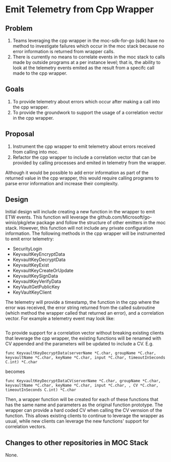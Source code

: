 # Emit Telemetry from Cpp Wrapper

## Problem
1. Teams leveraging the cpp wrapper in the moc-sdk-for-go (sdk) have no method to investigate failures which occur in the moc stack because no error information is returned from wrapper calls.
2. There is currently no means to correlate events in the moc stack to calls made by outside programs at a per instance level; that is, the ability to look at the telemetry events emited as the result from a specifc call made to the cpp wrapper.

## Goals
1. To provide telemetry about errors which occur after making a call into the cpp wrapper. 
2. To provide the groundwork to support the usage of a correlation vector in the cpp wrapper.
   
## Proposal
1. Instrument the cpp wrapper to emit telemetry about errors received from calling into moc.
2. Refactor the cpp wrapper to include a correlation vector that can be provided by calling processes and emited in telemetry from the wrapper.


Although it would be possible to add error information as part of the returned value in the cpp wrapper, this would require calling programs to parse error information and increase their complexity.

## Design
Initial design will include creating a new function in the wrapper to emit ETW events. This function will leverage the github.com/Microsoft/go-winio/pkg/etw package and follow the structure of other emitters in the moc stack. However, this function will not include any private configuration information. 
The following methods in the cpp wrapper will be instrumented to emit error telemetry:
- SecurityLogin
- KeyvaultKeyEncryptData
- KeyvaultKeyDecryptData
- KeyvaultKeyExist
- KeyvaultKeyCreateOrUpdate
- KeyvaultKeySignData
- KeyvaultKeyVerifyData
- KeyVaultGetPublicKey
- KeyVaultKeyClient

The telemetry will provide a timestamp, the function in the cpp where the error was received, the error string returned from the called subroutine (which method the wrapper called that returned an error), and a correlation vector. For example a telemetry event may look like: 
```ERROR:2023/07/18 10:38:11 main.go:229: KeyvaultKeyDecryptData Failed. Call to keyclient.decrypt failed.  "rpc error: code = Unavailable desc = connection error: desc = \"transport: Error while dialing: dial tcp [::1]:55000: connectex: No connection could be made because the target machine actively refused it.\"" Correlation Vector: ABCDEF12345
```




To provide support for a correlation vector without breaking existing clients that leverage the cpp wrapper, the existing functions will be renamed with CV appended and the parameters will be updated to include a CV.
  E.g.
  
  ```func KeyvaultKeyDecryptData(serverName *C.char, groupName *C.char, keyvaultName *C.char, keyName *C.char, input *C.char, timeoutInSeconds C.int) *C.char``` 
  
  becomes 
  
  ```func KeyvaultKeyDecryptDataCV(serverName *C.char, groupName *C.char, keyvaultName *C.char, keyName *C.char, input *C.char, , CV *C.char,  timeoutInSeconds C.int) *C.char```
  
Then, a wrapper function will be created for each of these functions that has the same name and parameters as the original function prototype. The wrapper can provide a hard coded CV when calling the CV vernsion of the function. This allows existing clients to continue to leverage the wrapper as usual, while new clients can leverage the new functions' support for correlation vectors.


## Changes to other repositories in MOC Stack
None.
